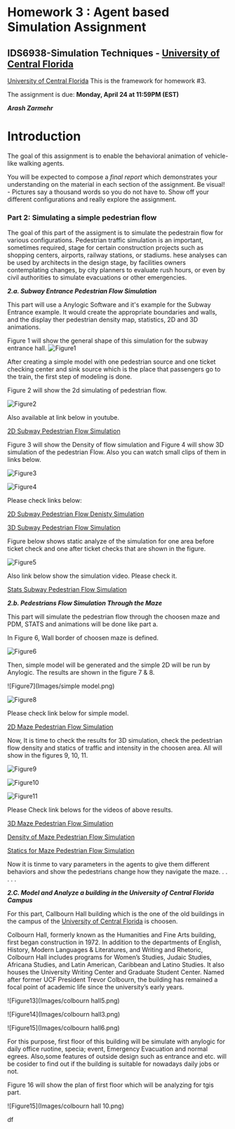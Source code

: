 # Homework 3 : Agent based Simulation Assignment 

## IDS6938-Simulation Techniques - [University of Central Florida](http://www.ist.ucf.edu/grad/)

[University of Central Florida](http://www.ist.ucf.edu/grad/)
This is the framework for homework #3. 

The assignment is due: **Monday, April  24 at 11:59PM (EST)**



***Arash Zarmehr***

# Introduction
The goal of this assignment is to enable the behavioral animation of vehicle-like walking agents. 

You will be expected to compose a *final report* which demonstrates your understanding on the material in each section of the assignment. Be visual! - Pictures say a thousand words so you do not have to. Show off your different configurations and really explore the assignment.


### Part 2: Simulating a simple pedestrian flow

The goal of this part of the assigment is to simulate the pedestrain flow for various configurations. Pedestrian traffic simulation is an important, sometimes required, stage for certain construction projects such as shopping centers, airports, railway stations, or stadiums. hese analyses can be used by architects in the design stage, by facilities owners contemplating changes, by city planners to evaluate rush hours, or even by civil authorities to simulate evacuations or other emergencies.

***2.a. Subway Entrance Pedestrian Flow Simulation***

This part will use a Anylogic Software and it's example for the Subway Entrance example. It would create the appropriate boundaries and walls, and the display ther pedestrian density map, statistics, 2D and 3D animations.


Figure 1 will show the general shape of this simulation for the subway entrance hall.
![Figure1](Images/hall_drawing.png) 

After creating a simple model with one pedestrian source and one ticket checking center and sink source which is the place that passengers go to the train, the first step of modeling is done.

Figure 2 will show the 2d simulating of pedestrian flow.

![Figure2](Images/Subway.png)

Also available at link below in youtube.

[2D Subway Pedestrian Flow Simulation](https://youtu.be/ip4WhfQTPiw)

Figure 3 will show the Density of flow simulation and Figure 4 will show 3D simulation of the pedestrian Flow. Also you can watch small clips of them in links below.



![Figure3](Images/DensitySubway.png)

![Figure4](Images/3dsubway.png)



Please check links below:

[2D Subway Pedestrian Flow Denisty Simulation](https://youtu.be/aC3nPhYUumQ)


[3D Subway Pedestrian Flow Simulation](https://youtu.be/fjGbC23jfZY)

Figure below shows static analyze of the simulation for one area before ticket check and one after ticket checks that are shown in the figure.

![Figure5](Images/subwaystats.png)

Also link below show the simulation video. Please check it.

[Stats Subway Pedestrian Flow Simulation](https://youtu.be/5_-EqiRQMe4)


***2.b. Pedestrians Flow Simulation Through the Maze***


This part will simulate the pedestrian flow through the choosen maze and PDM, STATS and animations will be done like part a.

In Figure 6, Wall border of choosen maze is defined.

![Figure6](Images/mazewall.png)

Then, simple model will be generated and the simple 2D will be run by Anylogic.
The results are shown in the figure 7 & 8.

![Figure7](Images/simple model.png)

![Figure8](Images/Maze2d.png)

Please check link below for simple model.

[2D Maze Pedestrian Flow Simulation](https://youtu.be/DKk_B2gLhyA)


Now, It is time to check the results for 3D simulation, check the pedestrian flow density and statics of traffic and intensity in the choosen area. All will show in the figures 9, 10, 11. 


![Figure9](Images/Maze3D.png)

![Figure10](Images/Mazedensity.png)

![Figure11](Images/MazeStats.png)

Please Check link belows for the videos of above results.

[3D Maze Pedestrian Flow Simulation](https://youtu.be/eXPmBYsG_Y4)

[Density of Maze Pedestrian Flow Simulation](https://youtu.be/JWrEdRiAazo)

[Statics for Maze Pedestrian Flow Simulation](https://youtu.be/4COGMGPMu8M)

Now it is tinme to vary parameters in the agents to give them different behaviors and show the pedestrians change how they navigate the maze.
.
.
.
.
.



***2.C. Model and Analyze a building in the University of Central Florida Campus***

For this part, Callbourn Hall building which is the one of the old buildings in the campus of the [University of Central Florida](http://www.ist.ucf.edu/grad/) is choosen.

Colbourn Hall, formerly known as the Humanities and Fine Arts building, first began construction in 1972. In addition to the departments of English, History, Modern Languages & Literatures, and Writing and Rhetoric, Colbourn Hall includes programs for Women’s Studies, Judaic Studies, Africana Studies, and Latin American, Caribbean and Latino Studies. It also houses the University Writing Center and Graduate Student Center. Named after former UCF President Trevor Colbourn, the building has remained a focal point of academic life since the university’s early years.

![Figure13](Images/colbourn hall5.png)

![Figure14](Images/colbourn hall3.png)

![Figure15](Images/colbourn hall6.png)

For this purpose, first floor of this building will be simulate with anylogic for daily office ruotine, specia; event, Emergency Evacuation and normal egrees. Also,some features of outside design such as entrance and etc. will be cosider to find out if the building is suitable for nowadays daily jobs or not.

Figure 16 will show the plan of first floor which will be analyzing for tgis part.


![Figure15](Images/colbourn hall 10.png)


df



